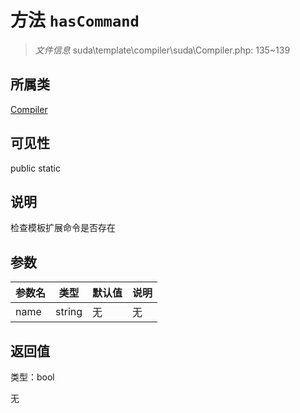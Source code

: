 # 方法 `hasCommand`

> *文件信息* suda\template\compiler\suda\Compiler.php: 135~139

## 所属类 

[Compiler](../Compiler.md)

## 可见性

 public static

## 说明

检查模板扩展命令是否存在


## 参数


| 参数名 | 类型 | 默认值 | 说明 |
|--------|-----|-------|-------|
| name |  string | 无 | 无 |



## 返回值

类型：bool

无

